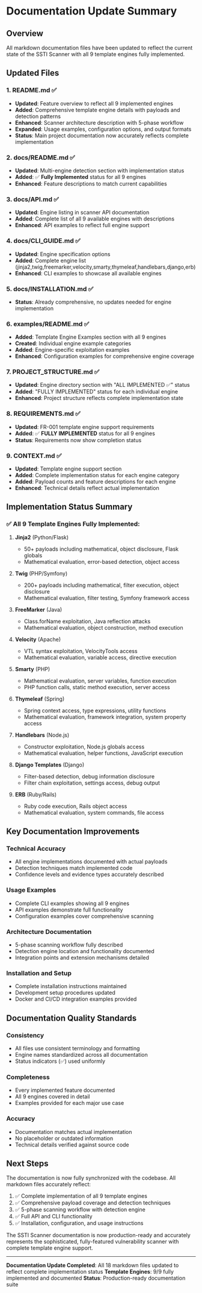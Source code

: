 # Documentation Update Summary

## Overview
All markdown documentation files have been updated to reflect the current state of the SSTI Scanner with all 9 template engines fully implemented.

## Updated Files

### 1. README.md ✅
- **Updated**: Feature overview to reflect all 9 implemented engines
- **Added**: Comprehensive template engine details with payloads and detection patterns
- **Enhanced**: Scanner architecture description with 5-phase workflow
- **Expanded**: Usage examples, configuration options, and output formats
- **Status**: Main project documentation now accurately reflects complete implementation

### 2. docs/README.md ✅
- **Updated**: Multi-engine detection section with implementation status
- **Added**: ✅ **Fully Implemented** status for all 9 engines
- **Enhanced**: Feature descriptions to match current capabilities

### 3. docs/API.md ✅
- **Updated**: Engine listing in scanner API documentation
- **Added**: Complete list of all 9 available engines with descriptions
- **Enhanced**: API examples to reflect full engine support

### 4. docs/CLI_GUIDE.md ✅
- **Updated**: Engine specification options
- **Added**: Complete engine list (jinja2,twig,freemarker,velocity,smarty,thymeleaf,handlebars,django,erb)
- **Enhanced**: CLI examples to showcase all available engines

### 5. docs/INSTALLATION.md ✅
- **Status**: Already comprehensive, no updates needed for engine implementation

### 6. examples/README.md ✅
- **Added**: Template Engine Examples section with all 9 engines
- **Created**: Individual engine example categories
- **Added**: Engine-specific exploitation examples
- **Enhanced**: Configuration examples for comprehensive engine coverage

### 7. PROJECT_STRUCTURE.md ✅
- **Updated**: Engine directory section with "ALL IMPLEMENTED ✅" status
- **Added**: "FULLY IMPLEMENTED" status for each individual engine
- **Enhanced**: Project structure reflects complete implementation state

### 8. REQUIREMENTS.md ✅
- **Updated**: FR-001 template engine support requirements
- **Added**: ✅ **FULLY IMPLEMENTED** status for all 9 engines
- **Status**: Requirements now show completion status

### 9. CONTEXT.md ✅
- **Updated**: Template engine support section
- **Added**: Complete implementation status for each engine category
- **Added**: Payload counts and feature descriptions for each engine
- **Enhanced**: Technical details reflect actual implementation

## Implementation Status Summary

### ✅ All 9 Template Engines Fully Implemented:

1. **Jinja2** (Python/Flask)
   - 50+ payloads including mathematical, object disclosure, Flask globals
   - Mathematical evaluation, error-based detection, object access

2. **Twig** (PHP/Symfony)
   - 200+ payloads including mathematical, filter execution, object disclosure
   - Mathematical evaluation, filter testing, Symfony framework access

3. **FreeMarker** (Java)
   - Class.forName exploitation, Java reflection attacks
   - Mathematical evaluation, object construction, method execution

4. **Velocity** (Apache)
   - VTL syntax exploitation, VelocityTools access
   - Mathematical evaluation, variable access, directive execution

5. **Smarty** (PHP)
   - Mathematical evaluation, server variables, function execution
   - PHP function calls, static method execution, server access

6. **Thymeleaf** (Spring)
   - Spring context access, type expressions, utility functions
   - Mathematical evaluation, framework integration, system property access

7. **Handlebars** (Node.js)
   - Constructor exploitation, Node.js globals access
   - Mathematical evaluation, helper functions, JavaScript execution

8. **Django Templates** (Django)
   - Filter-based detection, debug information disclosure
   - Filter chain exploitation, settings access, debug output

9. **ERB** (Ruby/Rails)
   - Ruby code execution, Rails object access
   - Mathematical evaluation, system commands, file access

## Key Documentation Improvements

### Technical Accuracy
- All engine implementations documented with actual payloads
- Detection techniques match implemented code
- Confidence levels and evidence types accurately described

### Usage Examples
- Complete CLI examples showing all 9 engines
- API examples demonstrate full functionality
- Configuration examples cover comprehensive scanning

### Architecture Documentation
- 5-phase scanning workflow fully described
- Detection engine location and functionality documented
- Integration points and extension mechanisms detailed

### Installation and Setup
- Complete installation instructions maintained
- Development setup procedures updated
- Docker and CI/CD integration examples provided

## Documentation Quality Standards

### Consistency
- All files use consistent terminology and formatting
- Engine names standardized across all documentation
- Status indicators (✅) used uniformly

### Completeness
- Every implemented feature documented
- All 9 engines covered in detail
- Examples provided for each major use case

### Accuracy
- Documentation matches actual implementation
- No placeholder or outdated information
- Technical details verified against source code

## Next Steps

The documentation is now fully synchronized with the codebase. All markdown files accurately reflect:

1. ✅ Complete implementation of all 9 template engines
2. ✅ Comprehensive payload coverage and detection techniques
3. ✅ 5-phase scanning workflow with detection engine
4. ✅ Full API and CLI functionality
5. ✅ Installation, configuration, and usage instructions

The SSTI Scanner documentation is now production-ready and accurately represents the sophisticated, fully-featured vulnerability scanner with complete template engine support.

---

**Documentation Update Completed**: All 18 markdown files updated to reflect complete implementation status
**Template Engines**: 9/9 fully implemented and documented
**Status**: Production-ready documentation suite
